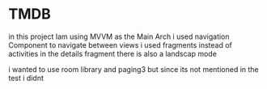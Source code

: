 # TMDB
in this project Iam using MVVM as the Main Arch
i used navigation Component to navigate between views 
i used fragments instead of activities 
in the details fragment there is also a landscap mode 

i wanted to use room library and paging3 but since its not mentioned in the test i didnt 



